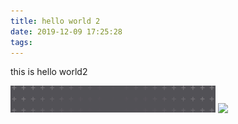 ```yaml
---
title: hello world 2
date: 2019-12-09 17:25:28
tags:
---
```


this is hello world2 

![](https://raw.githubusercontent.com/storm1122/CloudImage/master/img/form_qq_pic_1.png)
![](https://goss.veer.com/creative/vcg/veer/800water/veer-134951554.jpg)